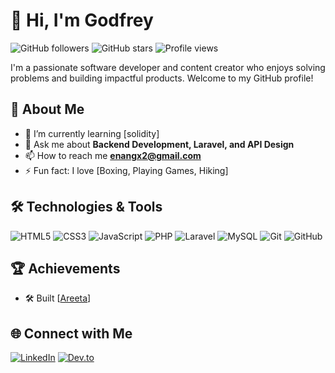 # 👋 Hi, I'm Godfrey

![GitHub followers](https://img.shields.io/github/followers/unclesheggs?style=social)
![GitHub stars](https://img.shields.io/github/stars/unclesheggs?style=social)
![Profile views](https://komarev.com/ghpvc/?username=unclesheggs&style=flat-square)

I'm a passionate software developer and content creator who enjoys solving problems and building impactful products. Welcome to my GitHub profile!

## 🚀 About Me

- 🌱 I’m currently learning [solidity]
- 💬 Ask me about **Backend Development, Laravel, and API Design**
- 📫 How to reach me **enangx2@gmail.com**
- ⚡ Fun fact: I love [Boxing, Playing Games, Hiking]

## 🛠️ Technologies & Tools

![HTML5](https://img.shields.io/badge/-HTML5-E34F26?logo=html5&logoColor=white&style=flat)
![CSS3](https://img.shields.io/badge/-CSS3-1572B6?logo=css3&logoColor=white&style=flat)
![JavaScript](https://img.shields.io/badge/-JavaScript-F7DF1E?logo=javascript&logoColor=black&style=flat)
![PHP](https://img.shields.io/badge/-PHP-777BB4?logo=php&logoColor=white&style=flat)
![Laravel](https://img.shields.io/badge/-Laravel-FF2D20?logo=laravel&logoColor=white&style=flat)
![MySQL](https://img.shields.io/badge/-MySQL-4479A1?logo=mysql&logoColor=white&style=flat)
![Git](https://img.shields.io/badge/-Git-F05032?logo=git&logoColor=white&style=flat)
![GitHub](https://img.shields.io/badge/-GitHub-181717?logo=github&logoColor=white&style=flat)

## 🏆 Achievements
- 🛠 Built [[Areeta](http://myareeta.com/)]

## 🌐 Connect with Me

[![LinkedIn](https://img.shields.io/badge/-LinkedIn-0077B5?logo=linkedin&logoColor=white&style=flat)](https://www.linkedin.com/in/godfrey-programmer/)
[![Dev.to](https://img.shields.io/badge/-Dev.to-0A0A0A?logo=dev.to&logoColor=white&style=flat)](https://dev.to/godfrey_enang)

